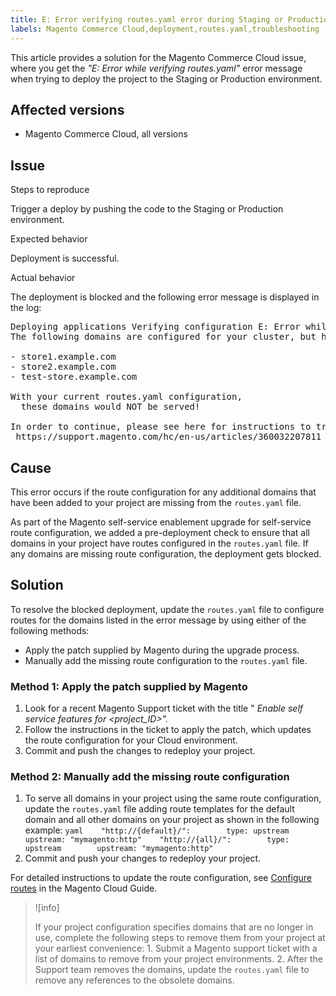 ```yaml
---
title: E: Error verifying routes.yaml error during Staging or Production deploy
labels: Magento Commerce Cloud,deployment,routes.yaml,troubleshooting
---
```


This article provides a solution for the Magento Commerce Cloud issue, where you get the *"E: Error while verifying routes.yaml"* error message when trying to deploy the project to the Staging or Production environment.

## Affected versions

* Magento Commerce Cloud, all versions

## Issue

 <span class="wysiwyg-underline">Steps to reproduce</span>

Trigger a deploy by pushing the code to the Staging or Production environment.

 <span class="wysiwyg-underline">Expected behavior</span>

Deployment is successful.

 <span class="wysiwyg-underline">Actual behavior</span>

The deployment is blocked and the following error message is displayed in the log:

<pre>Deploying applications Verifying configuration E: Error while verifying routes.yaml.
The following domains are configured for your cluster, but have no routes defined in your routes.yaml file:

- store1.example.com
- store2.example.com
- test-store.example.com

With your current routes.yaml configuration,
  these domains would NOT be served!

In order to continue, please see here for instructions to troubleshoot:
 https://support.magento.com/hc/en-us/articles/360032207811</pre>

## Cause

This error occurs if the route configuration for any additional domains that have been added to your project are missing from the `routes.yaml` file.

As part of the Magento self-service enablement upgrade for self-service route configuration, we added a pre-deployment check to ensure that all domains in your project have routes configured in the `routes.yaml` file. If any domains are missing route configuration, the deployment gets blocked.

## Solution

To resolve the blocked deployment, update the `routes.yaml` file to configure routes for the domains listed in the error message by using either of the following methods:

* Apply the patch supplied by Magento during the upgrade process.
* Manually add the missing route configuration to the `routes.yaml` file.

### Method 1: Apply the patch supplied by Magento

1. Look for a recent Magento Support ticket with the title " *Enable self service features for <project\_ID>".*
1. Follow the instructions in the ticket to apply the patch, which updates the route configuration for your Cloud environment.
1. Сommit and push the changes to redeploy your project.

### Method 2: Manually add the missing route configuration

1. To serve all domains in your project using the same route configuration, update the `routes.yaml` file adding route templates for the default domain and all other domains on your project as shown in the following example:    ```yaml    "http://{default}/":        type: upstream        upstream: "mymagento:http"    "http://{all}/":        type: upstream        upstream: "mymagento:http"    ```    
1. Сommit and push your changes to redeploy your project.

For detailed instructions to update the route configuration, see [Configure routes](https://devdocs.magento.com/guides/v2.3/cloud/project/project-conf-files_routes.html) in the Magento Cloud Guide.

>![info]
>
>If your project configuration specifies domains that are no longer in use, complete the following steps to remove them from your project at your earliest convenience: 1. Submit a Magento support ticket with a list of domains to remove from your project environments. 2. After the Support team removes the domains, update the `routes.yaml` file to remove any references to the obsolete domains.

